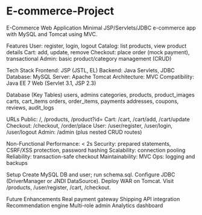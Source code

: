 # E-commerce-Project

E-Commerce Web Application
Minimal JSP/Servlets/JDBC e-commerce app with MySQL and Tomcat using MVC.

Features
User: register, login, logout
Catalog: list products, view product details
Cart: add, update, remove
Checkout: place order (mock payment), transactional
Admin: basic product/category management (CRUD)

Tech Stack
Frontend: JSP (JSTL, EL)
Backend: Java Servlets, JDBC
Database: MySQL
Server: Apache Tomcat
Architecture: MVC
Compatibility: Java EE 7 Web (Servlet 3.1, JSP 2.3)

Database (Key Tables)
users, admins
categories, products, product_images
carts, cart_items
orders, order_items, payments
addresses, coupons, reviews, audit_logs

URLs
Public: /, /products, /product?id=
Cart: /cart, /cart/add, /cart/update
Checkout: /checkout, /order/place
User: /user/register, /user/login, /user/logout
Admin: /admin (plus nested CRUD routes)

Non-Functional
Performance: < 2s
Security: prepared statements, CSRF/XSS protection, password hashing
Scalability: connection pooling
Reliability: transaction-safe checkout
Maintainability: MVC
Ops: logging and backups

Setup
Create MySQL DB and user; run schema.sql.
Configure JDBC (DriverManager or JNDI DataSource).
Deploy WAR on Tomcat.
Visit /products, /user/register, /cart, /checkout.

Future Enhancements
Real payment gateway
Shipping API integration
Recommendation engine
Multi-role admin
Analytics dashboard

